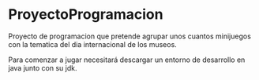 # ProyectoProgramacion
Proyecto de programacion que pretende agrupar unos cuantos minijuegos con la tematica del dia internacional de los museos.

Para comenzar a jugar necesitará descargar un entorno de desarrollo en java junto con su jdk.
